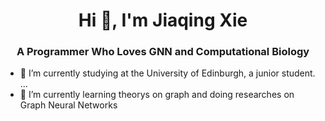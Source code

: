 <h1 align="center">Hi 👋, I'm Jiaqing Xie</h1>

<h3 align="center">A Programmer Who Loves GNN and Computational Biology</h3>


- 🔭 I’m currently studying at the University of Edinburgh, a junior student. ...
- 🌱 I’m currently learning theorys on graph and doing researches on Graph Neural Networks

<!--
**JIAQING-XIE/JIAQING-XIE** is a ✨ _special_ ✨ repository because its `README.md` (this file) appears on your GitHub profile.

Here are some ideas to get you started:

- 👯 I’m looking to collaborate on ...
- 🤔 I’m looking for help with ...
- 💬 Ask me about ...
- 📫 How to reach me: ...
- 😄 Pronouns: ...
- ⚡ Fun fact: ...
-->
